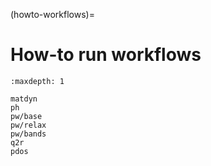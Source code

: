 (howto-workflows)=

# How-to run workflows

```{toctree}
:maxdepth: 1

matdyn
ph
pw/base
pw/relax
pw/bands
q2r
pdos
```
